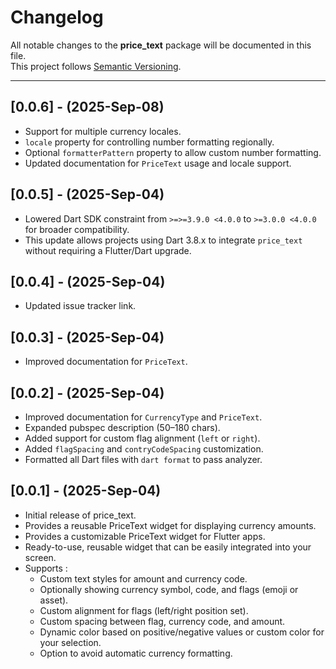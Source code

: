 # Changelog

All notable changes to the **price_text** package will be documented in this file.  
This project follows [Semantic Versioning](https://semver.org/).

---
## [0.0.6] - (2025-Sep-08)

- Support for multiple currency locales.
- `locale` property for controlling number formatting regionally.
- Optional `formatterPattern` property to allow custom number formatting.
- Updated documentation for `PriceText` usage and locale support.

## [0.0.5] - (2025-Sep-04)

- Lowered Dart SDK constraint from `>=>=3.9.0 <4.0.0` to `>=3.0.0 <4.0.0` for broader compatibility.
- This update allows projects using Dart 3.8.x to integrate `price_text` without requiring a Flutter/Dart upgrade.

## [0.0.4] - (2025-Sep-04)

- Updated issue tracker link.

## [0.0.3] - (2025-Sep-04)

- Improved documentation for `PriceText`.

## [0.0.2] - (2025-Sep-04)

- Improved documentation for `CurrencyType` and `PriceText`.
- Expanded pubspec description (50–180 chars).
- Added support for custom flag alignment (`left` or `right`).
- Added `flagSpacing` and `contryCodeSpacing` customization.
- Formatted all Dart files with `dart format` to pass analyzer.

## [0.0.1] - (2025-Sep-04)

- Initial release of price_text.
- Provides a reusable PriceText widget for displaying currency amounts.
- Provides a customizable PriceText widget for Flutter apps.
- Ready-to-use, reusable widget that can be easily integrated into your screen.  
- Supports :
    * Custom text styles for amount and currency code.
    * Optionally showing currency symbol, code, and flags (emoji or asset).
    * Custom alignment for flags (left/right position set).
    * Custom spacing between flag, currency code, and amount.
    * Dynamic color based on positive/negative values or custom color for your selection.
    * Option to avoid automatic currency formatting.